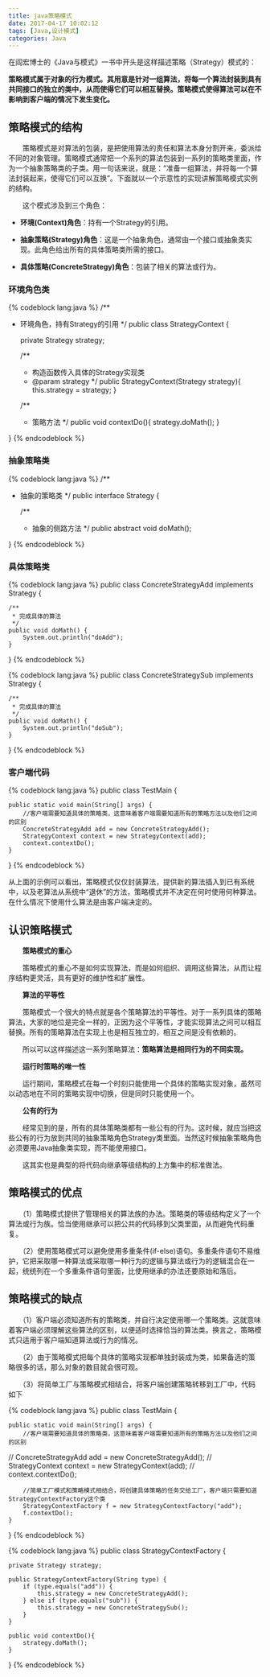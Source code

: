 ```yaml
---
title: java策略模式
date: 2017-04-17 10:02:12
tags: [Java,设计模式]
categories: Java
---
```


在阎宏博士的《Java与模式》一书中开头是这样描述策略（Strategy）模式的：

**策略模式属于对象的行为模式。其用意是针对一组算法，将每一个算法封装到具有共同接口的独立的类中，从而使得它们可以相互替换。策略模式使得算法可以在不影响到客户端的情况下发生变化。**

## 策略模式的结构
　　策略模式是对算法的包装，是把使用算法的责任和算法本身分割开来，委派给不同的对象管理。策略模式通常把一个系列的算法包装到一系列的策略类里面，作为一个抽象策略类的子类。用一句话来说，就是：“准备一组算法，并将每一个算法封装起来，使得它们可以互换”。下面就以一个示意性的实现讲解策略模式实例的结构。

　　这个模式涉及到三个角色：

* **环境(Context)角色**：持有一个Strategy的引用。

* **抽象策略(Strategy)角色**：这是一个抽象角色，通常由一个接口或抽象类实现。此角色给出所有的具体策略类所需的接口。

* **具体策略(ConcreteStrategy)角色**：包装了相关的算法或行为。

### 环境角色类
{% codeblock lang:java %}
/**
 * 环境角色，持有Strategy的引用
 */
public class StrategyContext {

    private Strategy strategy;

    /**
     * 构造函数传入具体的Strategy实现类
     * @param strategy
     */
    public StrategyContext(Strategy strategy){
        this.strategy = strategy;
    }

    /**
     * 策略方法
     */
    public void contextDo(){
        strategy.doMath();
    }

}
{% endcodeblock %}

### 抽象策略类
{% codeblock lang:java %}
/**
 * 抽象的策略类
 */
public interface Strategy {

    /**
     * 抽象的侧路方法
     */
    public abstract void doMath();

}
{% endcodeblock %}

### 具体策略类
{% codeblock lang:java %}
public class ConcreteStrategyAdd implements Strategy {

    /**
     * 完成具体的算法
     */
    public void doMath() {
        System.out.println("doAdd");
    }
}
{% endcodeblock %}

{% codeblock lang:java %}
public class ConcreteStrategySub implements Strategy {

    /**
     * 完成具体的算法
     */
    public void doMath() {
        System.out.println("doSub");
    }
}
{% endcodeblock %}

### 客户端代码
{% codeblock lang:java %}
public class TestMain {

    public static void main(String[] args) {
        //客户端需要知道具体的策略类，这意味着客户端需要知道所有的策略方法以及他们之间的区别
        ConcreteStrategyAdd add = new ConcreteStrategyAdd();
        StrategyContext context = new StrategyContext(add);
        context.contextDo();
    }

}
{% endcodeblock %}

从上面的示例可以看出，策略模式仅仅封装算法，提供新的算法插入到已有系统中，以及老算法从系统中“退休”的方法，策略模式并不决定在何时使用何种算法。在什么情况下使用什么算法是由客户端决定的。

## 认识策略模式
　　**策略模式的重心**

　　策略模式的重心不是如何实现算法，而是如何组织、调用这些算法，从而让程序结构更灵活，具有更好的维护性和扩展性。

　　**算法的平等性**

　　策略模式一个很大的特点就是各个策略算法的平等性。对于一系列具体的策略算法，大家的地位是完全一样的，正因为这个平等性，才能实现算法之间可以相互替换。所有的策略算法在实现上也是相互独立的，相互之间是没有依赖的。

　　所以可以这样描述这一系列策略算法：**策略算法是相同行为的不同实现。**

　　**运行时策略的唯一性**

　　运行期间，策略模式在每一个时刻只能使用一个具体的策略实现对象，虽然可以动态地在不同的策略实现中切换，但是同时只能使用一个。

　　**公有的行为**

　　经常见到的是，所有的具体策略类都有一些公有的行为。这时候，就应当把这些公有的行为放到共同的抽象策略角色Strategy类里面。当然这时候抽象策略角色必须要用Java抽象类实现，而不能使用接口。

　　这其实也是典型的将代码向继承等级结构的上方集中的标准做法。

 

## 策略模式的优点
　　（1）策略模式提供了管理相关的算法族的办法。策略类的等级结构定义了一个算法或行为族。恰当使用继承可以把公共的代码移到父类里面，从而避免代码重复。

　　（2）使用策略模式可以避免使用多重条件(if-else)语句。多重条件语句不易维护，它把采取哪一种算法或采取哪一种行为的逻辑与算法或行为的逻辑混合在一起，统统列在一个多重条件语句里面，比使用继承的办法还要原始和落后。

## 策略模式的缺点
　　（1）客户端必须知道所有的策略类，并自行决定使用哪一个策略类。这就意味着客户端必须理解这些算法的区别，以便适时选择恰当的算法类。换言之，策略模式只适用于客户端知道算法或行为的情况。

　　（2）由于策略模式把每个具体的策略实现都单独封装成为类，如果备选的策略很多的话，那么对象的数目就会很可观。

　　（3）将简单工厂与策略模式相结合，将客户端创建策略转移到工厂中，代码如下

{% codeblock lang:java %}
public class TestMain {

    public static void main(String[] args) {
        //客户端需要知道具体的策略类，这意味着客户端需要知道所有的策略方法以及他们之间的区别
//        ConcreteStrategyAdd add = new ConcreteStrategyAdd();
//        StrategyContext context = new StrategyContext(add);
//        context.contextDo();

        //简单工厂模式和策略模式相结合，将创建具体策略的任务交给工厂，客户端只需要知道StrategyContextFactory这个类
        StrategyContextFactory f = new StrategyContextFactory("add");
        f.contextDo();
    }

}
{% endcodeblock %}

{% codeblock lang:java %}
public class StrategyContextFactory {

    private Strategy strategy;

    public StrategyContextFactory(String type) {
        if (type.equals("add")) {
            this.strategy = new ConcreteStrategyAdd();
        } else if (type.equals("sub")) {
            this.strategy = new ConcreteStrategySub();
        }
    }

    public void contextDo(){
        strategy.doMath();
    }

}
{% endcodeblock %}